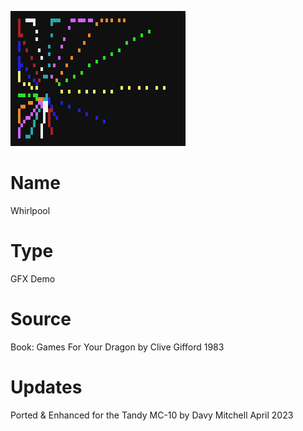 ![Breakthru](screenshot.png)

# Name
Whirlpool
# Type
GFX Demo
# Source
Book: Games For Your Dragon by Clive Gifford 1983
# Updates
Ported & Enhanced for the Tandy MC-10 by Davy Mitchell April 2023
